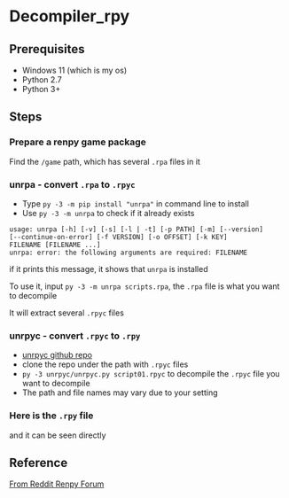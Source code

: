 # Decompiler_rpy
## Prerequisites
+ Windows 11 (which is my os)
+ Python 2.7
+ Python 3+

## Steps
### Prepare a renpy game package
Find the `/game` path, which has several `.rpa` files in it

### **unrpa** - convert `.rpa` to `.rpyc`
+ Type ```py -3 -m pip install "unrpa"``` in command line to install
+ Use `py -3 -m unrpa` to check if it already exists
```
usage: unrpa [-h] [-v] [-s] [-l | -t] [-p PATH] [-m] [--version]
[--continue-on-error] [-f VERSION] [-o OFFSET] [-k KEY]
FILENAME [FILENAME ...]
unrpa: error: the following arguments are required: FILENAME
```
if it prints this message, it shows that `unrpa` is installed

To use it, input `py -3 -m unrpa scripts.rpa`, the `.rpa` file is what you want to decompile

It will extract several `.rpyc` files

### unrpyc - convert `.rpyc` to `.rpy`
+ [unrpyc github repo](https://github.com/CensoredUsername/unrpyc)
+ clone the repo under the path with `.rpyc` files
+ `py -3 unrpyc/unrpyc.py script01.rpyc` to decompile the `.rpyc` file you want to decompile
+ The path and file names may vary due to your setting

### Here is the `.rpy` file
and it can be seen directly

## Reference
[From Reddit Renpy Forum](https://www.reddit.com/r/RenPy/wiki/guides/decompiling/)
